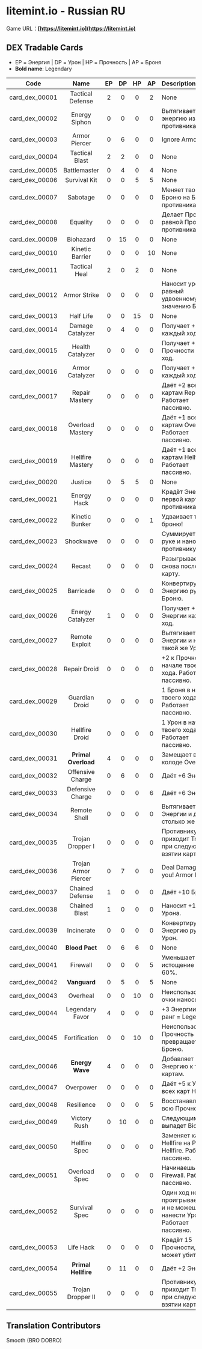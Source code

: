 # litemint.io - Russian RU
Game URL：**[https://litemint.io](https://litemint.io)**

## DEX Tradable Cards
 - EP = Энергия | DP = Урон | HP = Прочность | AP = Броня
 - **Bold name**: Legendary

Code | Name | EP | DP | HP | AP | Description
:-------:|:-------:|:-------:|:-------:|:-------:|:-------:|:-----------------
card_dex_00001|Tactical Defense|2|0|0|2|None
card_dex_00002|Energy Siphon|0|0|0|0|Вытягивает всю энергию из карт противника.
card_dex_00003|Armor Piercer|0|6|0|0|Ignore Armor
card_dex_00004|Tactical Blast|2|2|0|0|None
card_dex_00005|Battlemaster|0|4|0|4|None
card_dex_00006|Survival Kit|0|0|5|5|None
card_dex_00007|Sabotage|0|0|0|0|Меняет твою Броню на Броню противника.
card_dex_00008|Equality|0|0|0|0|Делает Прочность равной Прочности противника.
card_dex_00009|Biohazard|0|15|0|0|None
card_dex_00010|Kinetic Barrier|0|0|0|10|None
card_dex_00011|Tactical Heal|2|0|2|0|None
card_dex_00012|Armor Strike|0|0|0|0|Наносит урон, равный удвоенному значению Брони.
card_dex_00013|Half Life|0|0|15|0|None
card_dex_00014|Damage Catalyzer|0|4|0|0|Получает +2 Урона каждый ход.
card_dex_00015|Health Catalyzer|0|0|0|0|Получает +2 Прочности каждый ход.
card_dex_00016|Armor Catalyzer|0|0|0|0|Получает +2 Брони каждый ход.
card_dex_00017|Repair Mastery|0|0|0|0|Даёт +2 всем картам Repair. Работает пассивно.
card_dex_00018|Overload Mastery|0|0|0|0|Даёт +1 всем картам Overload. Работает пассивно.
card_dex_00019|Hellfire Mastery|0|0|0|0|Даёт +1 всем картам Hellfire. Работает пассивно.
card_dex_00020|Justice|0|5|5|0|None
card_dex_00021|Energy Hack|0|0|0|0|Крадёт Энергию первой карты противника.
card_dex_00022|Kinetic Bunker|0|0|0|1|Удваивает твою броню!
card_dex_00023|Shockwave|0|0|0|0|Суммирует урон в руке и наносит его противнику.
card_dex_00024|Recast|0|0|0|0|Разыгрывает снова последнюю карту.
card_dex_00025|Barricade|0|0|0|0|Конвертирует Энергию руки в Броню.
card_dex_00026|Energy Catalyzer|1|0|0|0|Получает +2 Энергии каждый ход.
card_dex_00027|Remote Exploit|0|0|0|0|Вытягивает до 15 Энергии и наносит такой же Урон.
card_dex_00028|Repair Droid|0|0|0|0|+2 к Прочности в начале твоего хода. Работает пассивно.
card_dex_00029|Guardian Droid|0|0|0|0|1 Броня в начале твоего хода. Работает пассивно.
card_dex_00030|Hellfire Droid|0|0|0|0|1 Урон в начале твоего хода. Работает пассивно.
card_dex_00031|**Primal Overload**|4|0|0|0|Замещает в колоде Overload I.
card_dex_00032|Offensive Charge|0|6|0|0|Даёт +6 Энергии.
card_dex_00033|Defensive Charge|0|0|0|6|Даёт +6 Энергии.
card_dex_00034|Remote Shell|0|0|0|0|Вытягивает до 15 Энергии и даёт столько же Брони.
card_dex_00035|Trojan Dropper I|0|0|0|0|Противнику приходит Trojan при следующем взятии карты.
card_dex_00036|Trojan Armor Piercer|0|7|0|0|Deal Damage to you! Armor Piercer.
card_dex_00037|Chained Defense|1|0|0|0|Даёт +10 Брони.
card_dex_00038|Chained Blast|1|0|0|0|Наносит +10 Урона.
card_dex_00039|Incinerate|0|0|0|0|Конвертирует Энергию руки в Урон.
card_dex_00040|**Blood Pact**|0|6|6|0|None
card_dex_00041|Firewall|0|0|0|5|Уменьшает истощение на 60%.
card_dex_00042|**Vanguard**|0|5|0|5|None
card_dex_00043|Overheal|0|0|10|0|Неиспользованные очки наносят Урон.
card_dex_00044|Legendary Favor|4|0|0|0|+3 Энергии если ранг = Legend.
card_dex_00045|Fortification|0|0|10|0|Неиспользованная Прочность превращается в Броню.
card_dex_00046|**Energy Wave**|4|0|0|0| Добавляет Энергию к трём картам.
card_dex_00047|Overpower|0|0|0|0|Даёт +5 к Урону всех карт Hellfire.
card_dex_00048|Resilience|0|0|0|5|Восстанавливает всю Прочность.
card_dex_00049|Victory Rush|0|10|0|0|Следующим выпадет Biohazard!
card_dex_00050|Hellfire Spec|0|0|0|0|Заменяет карты Hellfire на Primal Hellfire. Работает пассивно.
card_dex_00051|Overload Spec|0|0|0|0|Начинаешь игру с Firewall. Работает пассивно.
card_dex_00052|Survival Spec|0|0|0|0|Один ход не проигрываешь, но и не можешь нанести Урон. Работает пассивно.
card_dex_00053|Life Hack|0|0|0|0|Крадёт 15 Прочности, но не может убить.
card_dex_00054|**Primal Hellfire**|0|11|0|0|Даёт +2 Энергии.
card_dex_00055|Trojan Dropper II|0|0|0|0|Противнику приходит Trojan при следующем взятии карты.

## Translation Contributors

Smooth (BRO DOBRO)
